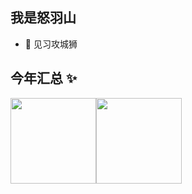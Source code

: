 ## 我是怒羽山

- 🐧 见习攻城狮

## 今年汇总 ✨

<img align="" height="137px" src="https://github-readme-stats.vercel.app/api?username=nuyushan&hide_title=true&hide_border=true&show_icons=true&include_all_commits=true&line_height=21&bg_color=0,EC6C6C,FFD479,FFFC79,73FA79&theme=graywhite&locale=cn" /><img align="" height="137px" src="https://github-readme-stats.vercel.app/api/top-langs/?username=nuyushan&hide_title=true&hide_border=true&layout=compact&bg_color=0,73FA79,73FDFF,D783FF&theme=graywhite&locale=cn" />
